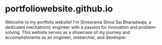 # portfoliowebsite.github.io
Welcome to my portfolio website! I'm Shreerama Shiva Sai Bharadwaja, a dedicated mechatronic engineer with a passion for innovation and problem-solving. This website serves as a showcase of my journey and accomplishments as an engineer, researcher, and developer.
